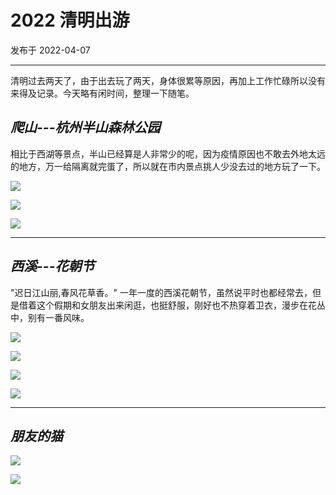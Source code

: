 # 2022 清明出游

发布于 2022-04-07 
  
---


清明过去两天了，由于出去玩了两天，身体很累等原因，再加上工作忙碌所以没有来得及记录。今天略有闲时间，整理一下随笔。


## *爬山---杭州半山森林公园*

相比于西湖等景点，半山已经算是人非常少的呢，因为疫情原因也不敢去外地太远的地方，万一给隔离就完蛋了，所以就在市内景点挑人少没去过的地方玩了一下。

![](https://imgurl.zishu.me/images/2022/04/24/6264dae6c5837.png)

![](https://imgurl.zishu.me/images/2022/04/24/6264daea5f9f2.png)

![](https://imgurl.zishu.me/images/2022/04/24/6264dafb3f999.png)

---

## *西溪---花朝节*

"迟日江山丽,春风花草香。" 一年一度的西溪花朝节，虽然说平时也都经常去，但是借着这个假期和女朋友出来闲逛，也挺舒服，刚好也不热穿着卫衣，漫步在花丛中，别有一番风味。

![](https://imgurl.zishu.me/images/2022/04/24/6264daff29e9e.png)

![](https://imgurl.zishu.me/images/2022/04/24/6264daffc5375.png)

![](https://imgurl.zishu.me/images/2022/04/24/6264db0bd8f81.png)

![](https://imgurl.zishu.me/images/2022/04/24/6264db0dac44e.png)

---

## *朋友的猫*

![](https://imgurl.zishu.me/images/2022/04/24/6264db886c1b3.png)

![](https://imgurl.zishu.me/images/2022/04/24/6264db86c8c56.png)